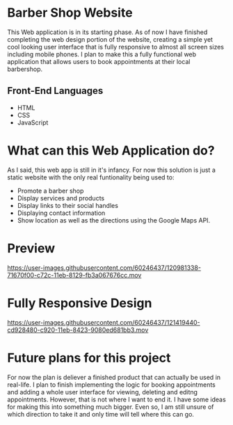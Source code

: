 



# Barber Shop Website
This Web application is in its starting phase. As of now I have finished completing the web design portion of the website, creating a simple yet cool looking user interface that is fully responsive to almost all screen sizes including mobile phones. I plan to make this a fully functional web application that allows users to book appointments at their local barbershop.

## Front-End Languages
- HTML
- CSS
- JavaScript

# What can this Web Application do?
As I said, this web app is still in it's infancy. For now this solution is just a static website with the only real funtionality being used to:
- Promote a barber shop 
- Display services and products
- Display links to their social handles 
- Displaying contact information 
- Show location as well as the directions using the Google Maps API.

# Preview
https://user-images.githubusercontent.com/60246437/120981338-71670f00-c72c-11eb-8129-fb3a067676cc.mov

# Fully Responsive Design

https://user-images.githubusercontent.com/60246437/121419440-cd928480-c920-11eb-8423-9080ed681bb3.mov




# Future plans for this project
For now the plan is deliever a finished product that can actually be used in real-life. I plan to finish implementing the logic for booking appointments and adding a whole user interface for viewing, deleting and editng appointments. However, that is not where I want to end it. I have some ideas for making this into something much bigger. Even so, I am still unsure of which direction to take it and only time will tell where this can go.

